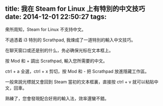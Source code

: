 title: 我在 Steam for Linux 上有特別的中文技巧
date: 2014-12-01 22:50:27
tags:
---
衆所周知，Steam for Linux 不支持中文。

不過憑着 i3 特別的 Scrathpad, 我煉成了一道特別的輸入中文技巧。

在聊天窗口或还是别的什么，务必确保光标在文本框上。

按 Mod 和 + 調出 Scrathpad, 輸入您所需要的中文。

ctrl + a 全選，ctrl + x 剪切，按 Mod 和 - 把 Scrathpad 放進隱藏工作區。

一般來說光標就又會回到 Steam 當初的文本框裏，直接按 ctrl + v 就可以粘貼中文，回車。

熟練了，您會發現配合好用的輸入法，效率還蠻不錯。